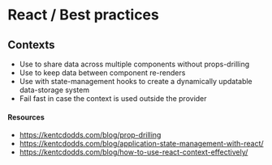 # React / Best practices

## Contexts
- Use to share data across multiple components without props-drilling
- Use to keep data between component re-renders
- Use with state-management hooks to create a dynamically updatable data-storage system
- Fail fast in case the context is used outside the provider

#### Resources
- https://kentcdodds.com/blog/prop-drilling
- https://kentcdodds.com/blog/application-state-management-with-react/
- https://kentcdodds.com/blog/how-to-use-react-context-effectively/